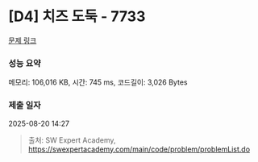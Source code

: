 # [D4] 치즈 도둑 - 7733 

[문제 링크](https://swexpertacademy.com/main/code/problem/problemDetail.do?contestProbId=AWrDOdQqRCUDFARG) 

### 성능 요약

메모리: 106,016 KB, 시간: 745 ms, 코드길이: 3,026 Bytes

### 제출 일자

2025-08-20 14:27



> 출처: SW Expert Academy, https://swexpertacademy.com/main/code/problem/problemList.do